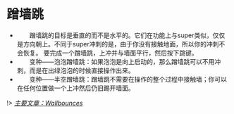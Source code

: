 # 蹭墙跳

- &emsp;&emsp;蹭墙跳的目标是垂直的而不是水平的。它们在功能上与super类似，仅仅是方向朝上。不同于super冲刺的是，由于你没有接触地面，所以你的冲刺不会恢复。
要完成一个蹭墙跳，上冲并与墙面平行，然后按下跳键。
- &emsp;&emsp;变种——泡泡蹭墙跳：如果泡泡是向上启动的，那么蹭墙跳可以不用冲刺，而是在出绿泡泡的时候直接操作出来。
- &emsp;&emsp;变种——半空蹭墙跳：蹭墙跳不需要在操作的整个过程中接触墙；你可以在任何位置做一个上冲然后仍旧踢开墙面。

!> [*主要文章：Wallbounces*](https://celeste.ink/wiki/Wallbounces)